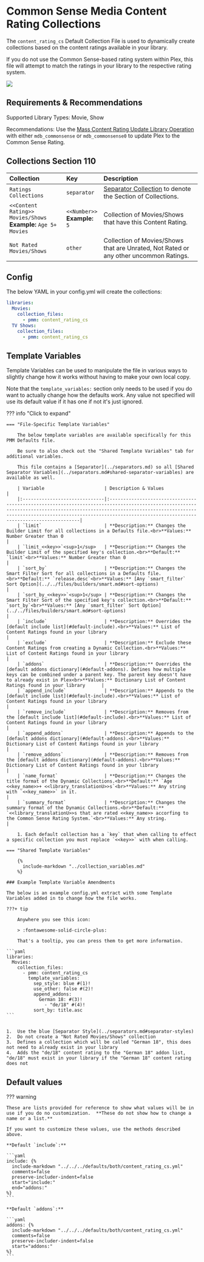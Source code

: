 # Common Sense Media Content Rating Collections

The `content_rating_cs` Default Collection File is used to dynamically create collections based on the content ratings available in your library.

If you do not use the Common Sense-based rating system within Plex, this file will attempt to match the ratings in your library to the respective rating system.

![](../images/content_rating_cs.png)

## Requirements & Recommendations

Supported Library Types: Movie, Show

Recommendations: Use the [Mass Content Rating Update Library Operation](../../config/operations.md#mass-content-rating-update) with either `mdb_commonsense` or `mdb_commonsense0` to update Plex to the Common Sense Rating.

## Collections Section 110

| Collection                                                        | Key                              | Description                                                                             |
|:------------------------------------------------------------------|:---------------------------------|:----------------------------------------------------------------------------------------|
| `Ratings Collections`                                             | `separator`                      | [Separator Collection](../separators.md) to denote the Section of Collections.          |
| `<<Content Rating>> Movies/Shows`<br>**Example:** `Age 5+ Movies` | `<<Number>>`<br>**Example:** `5` | Collection of Movies/Shows that have this Content Rating.                               |
| `Not Rated Movies/Shows`                                          | `other`                          | Collection of Movies/Shows that are Unrated, Not Rated or any other uncommon Ratings.   |

## Config

The below YAML in your config.yml will create the collections:

```yaml
libraries:
  Movies:
    collection_files:
      - pmm: content_rating_cs
  TV Shows:
    collection_files:
      - pmm: content_rating_cs
```

## Template Variables

Template Variables can be used to manipulate the file in various ways to slightly change how it works without having to make your own local copy.

Note that the `template_variables:` section only needs to be used if you do want to actually change how the defaults work. Any value not specified will use its default value if it has one if not it's just ignored.

??? info "Click to expand"

    === "File-Specific Template Variables"

        The below template variables are available specifically for this PMM Defaults file.

        Be sure to also check out the "Shared Template Variables" tab for additional variables.

        This file contains a [Separator](../separators.md) so all [Shared Separator Variables](../separators.md#shared-separator-variables) are available as well.

        | Variable                      | Description & Values                                                                                                                                                                                                                                                         |
        |:------------------------------|:-----------------------------------------------------------------------------------------------------------------------------------------------------------------------------------------------------------------------------------------------------------------------------|
        | `limit`                       | **Description:** Changes the Builder Limit for all collections in a Defaults file.<br>**Values:** Number Greater than 0                                                                                                                                                      |
        | `limit_<<key>>`<sup>1</sup>   | **Description:** Changes the Builder Limit of the specified key's collection.<br>**Default:** `limit`<br>**Values:** Number Greater than 0                                                                                                                                   |
        | `sort_by`                     | **Description:** Changes the Smart Filter Sort for all collections in a Defaults file.<br>**Default:** `release.desc`<br>**Values:** [Any `smart_filter` Sort Option](../../files/builders/smart.md#sort-options)                                                            |
        | `sort_by_<<key>>`<sup>1</sup> | **Description:** Changes the Smart Filter Sort of the specified key's collection.<br>**Default:** `sort_by`<br>**Values:** [Any `smart_filter` Sort Option](../../files/builders/smart.md#sort-options)                                                                      |
        | `include`                     | **Description:** Overrides the [default include list](#default-include).<br>**Values:** List of Content Ratings found in your library                                                                                                                                        |
        | `exclude`                     | **Description:** Exclude these Content Ratings from creating a Dynamic Collection.<br>**Values:** List of Content Ratings found in your library                                                                                                                              |
        | `addons`                      | **Description:** Overrides the [default addons dictionary](#default-addons). Defines how multiple keys can be combined under a parent key. The parent key doesn't have to already exist in Plex<br>**Values:** Dictionary List of Content Ratings found in your library      |
        | `append_include`              | **Description:** Appends to the [default include list](#default-include).<br>**Values:** List of Content Ratings found in your library                                                                                                                                       |
        | `remove_include`              | **Description:** Removes from the [default include list](#default-include).<br>**Values:** List of Content Ratings found in your library                                                                                                                                     |
        | `append_addons`               | **Description:** Appends to the [default addons dictionary](#default-addons).<br>**Values:** Dictionary List of Content Ratings found in your library                                                                                                                        |
        | `remove_addons`               | **Description:** Removes from the [default addons dictionary](#default-addons).<br>**Values:** Dictionary List of Content Ratings found in your library                                                                                                                      |
        | `name_format`                 | **Description:** Changes the title format of the Dynamic Collections.<br>**Default:** `Age <<key_name>>+ <<library_translationU>>s`<br>**Values:** Any string with `<<key_name>>` in it.                                                                                     |
        | `summary_format`              | **Description:** Changes the summary format of the Dynamic Collections.<br>**Default:** `<<library_translationU>>s that are rated <<key_name>> accorfing to the Common Sense Rating System.`<br>**Values:** Any string.                                                      |

        1. Each default collection has a `key` that when calling to effect a specific collection you must replace `<<key>>` with when calling.

    === "Shared Template Variables"

        {%
          include-markdown "../collection_variables.md"
        %}

    ### Example Template Variable Amendments

    The below is an example config.yml extract with some Template Variables added in to change how the file works.

    ???+ tip

        Anywhere you see this icon:
      
        > :fontawesome-solid-circle-plus:
      
        That's a tooltip, you can press them to get more information.

    ```yaml
    libraries:
      Movies:
        collection_files:
          - pmm: content_rating_cs
            template_variables:
              sep_style: blue #(1)!
              use_other: false #(2)!
              append_addons:
                German 18: #(3)!
                  - "de/18" #(4)!
              sort_by: title.asc
    ```


    1.  Use the blue [Separator Style](../separators.md#separator-styles)
    2.  Do not create a "Not Rated Movies/Shows" collection
    3.  Defines a collection which will be called "German 18", this does not need to already exist in your library
    4.  Adds the "de/18" content rating to the "German 18" addon list, "de/18" must exist in your library if the "German 18" content rating does not

## Default values

??? warning

    These are lists provided for reference to show what values will be in use if you do no customization.  **These do not show how to change a name or a list.**

    If you want to customize these values, use the methods described above.

    **Default `include`:**

    ```yaml
    include: {%    
      include-markdown "../../../defaults/both/content_rating_cs.yml" 
      comments=false
      preserve-includer-indent=false
      start="include:"
      end="addons:"
    %}
    ```

    **Default `addons`:**

    ```yaml
    addons: {%    
      include-markdown "../../../defaults/both/content_rating_cs.yml" 
      comments=false
      preserve-includer-indent=false
      start="addons:"
    %}
    ```